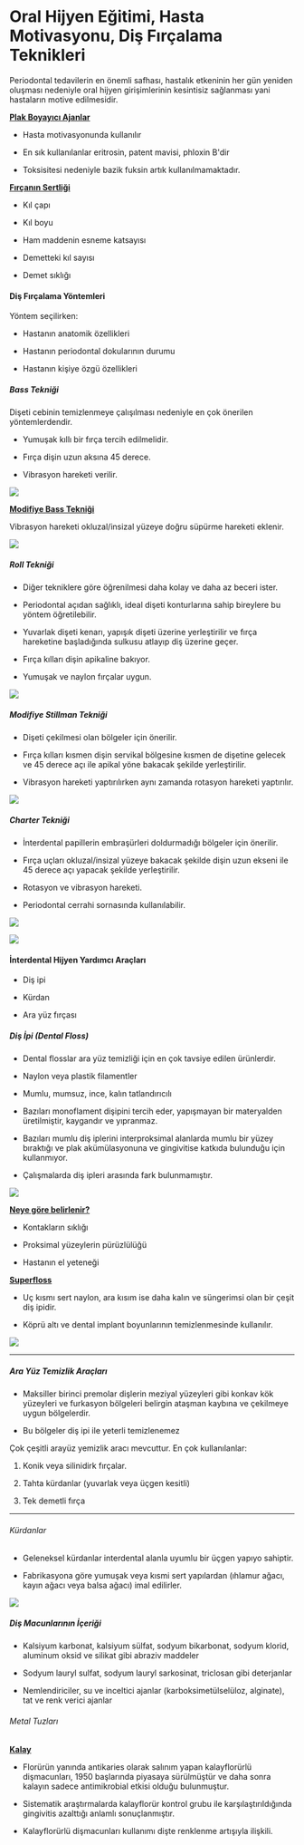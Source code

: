 # Oral Hijyen Eğitimi, Hasta Motivasyonu, Diş Fırçalama Teknikleri

Periodontal tedavilerin en önemli safhası, hastalık etkeninin her gün yeniden oluşması nedeniyle oral hijyen girişimlerinin kesintisiz sağlanması yani hastaların motive edilmesidir.

**<u>Plak Boyayıcı Ajanlar</u>**

- Hasta motivasyonunda kullanılır

- En sık kullanılanlar eritrosin, patent mavisi, phloxin B'dir

- Toksisitesi nedeniyle bazik fuksin artık kullanılmamaktadır.

**<u>Fırçanın Sertliği</u>**

- Kıl çapı

- Kıl boyu

- Ham maddenin esneme katsayısı

- Demetteki kıl sayısı

- Demet sıklığı

#### Diş Fırçalama Yöntemleri

Yöntem seçilirken:

- Hastanın anatomik özellikleri

- Hastanın periodontal dokularının durumu

- Hastanın kişiye özgü özellikleri

##### Bass Tekniği

Dişeti cebinin temizlenmeye çalışılması nedeniyle en çok önerilen yöntemlerdendir.

- Yumuşak kıllı bir fırça tercih edilmelidir.

- Fırça dişin uzun aksına 45 derece.

- Vibrasyon hareketi verilir.

![](/home/bt/.config/marktext/images/2022-04-03-17-53-53-image.png)

**<u>Modifiye Bass Tekniği</u>**

Vibrasyon hareketi okluzal/insizal yüzeye doğru süpürme hareketi eklenir.

![](/home/bt/.config/marktext/images/2022-04-03-17-55-36-image.png)

##### Roll Tekniği

- Diğer tekniklere göre öğrenilmesi daha kolay ve daha az beceri ister.

- Periodontal açıdan sağlıklı, ideal dişeti konturlarına sahip bireylere bu yöntem öğretilebilir.

- Yuvarlak dişeti kenarı, yapışık dişeti üzerine yerleştirilir ve fırça hareketine başladığında sulkusu atlayıp diş üzerine geçer.

- Fırça kılları dişin apikaline bakıyor.

- Yumuşak ve naylon fırçalar uygun.

![](/home/bt/.config/marktext/images/2022-04-03-17-57-52-image.png)

##### Modifiye Stillman Tekniği

- Dişeti çekilmesi olan bölgeler için önerilir.

- Fırça kılları kısmen dişin servikal bölgesine kısmen de dişetine gelecek ve 45 derece açı ile apikal yöne bakacak şekilde yerleştirilir.

- Vibrasyon hareketi yaptırılırken aynı zamanda rotasyon hareketi yaptırılır.

![](/home/bt/.config/marktext/images/2022-04-03-18-00-29-image.png)

##### Charter Tekniği

- İnterdental papillerin embraşürleri doldurmadığı bölgeler için önerilir.

- Fırça uçları okluzal/insizal yüzeye bakacak şekilde dişin uzun ekseni ile 45 derece açı yapacak şekilde yerleştirilir.

- Rotasyon ve vibrasyon hareketi.

- Periodontal cerrahi sornasında kullanılabilir.

![](/home/bt/.config/marktext/images/2022-04-03-18-01-35-image.png)

![](/home/bt/.config/marktext/images/2022-04-03-18-02-06-image.png)

#### İnterdental Hijyen Yardımcı Araçları

- Diş ipi

- Kürdan

- Ara yüz fırçası

##### Diş İpi (Dental Floss)

- Dental flosslar ara yüz temizliği için en çok tavsiye edilen ürünlerdir.

- Naylon veya plastik filamentler

- Mumlu, mumsuz, ince, kalın tatlandırıcılı

- Bazıları monoflament dişipini tercih eder, yapışmayan bir materyalden üretilmiştir, kaygandır ve yıpranmaz.

- Bazıları mumlu diş iplerini interproksimal alanlarda mumlu bir yüzey bıraktığı ve plak akümülasyonuna ve gingivitise katkıda bulunduğu için kullanmıyor.

- Çalışmalarda diş ipleri arasında fark bulunmamıştır.

![](/home/bt/.config/marktext/images/2022-04-03-18-05-15-image.png)

**<u>Neye göre belirlenir?</u>**

- Kontakların sıklığı

- Proksimal yüzeylerin pürüzlülüğü

- Hastanın el yeteneği

**<u>Superfloss</u>**

- Uç kısmı sert naylon, ara kısım ise daha kalın ve süngerimsi olan bir çeşit diş ipidir.

- Köprü altı ve dental implant boyunlarının temizlenmesinde kullanılır.

![](/home/bt/.config/marktext/images/2022-04-03-18-09-28-image.png)

---

##### Ara Yüz Temizlik Araçları

- Maksiller birinci premolar dişlerin meziyal yüzeyleri gibi konkav kök yüzeyleri ve furkasyon bölgeleri belirgin ataşman kaybına ve çekilmeye uygun bölgelerdir.

- Bu bölgeler diş ipi ile yeterli temizlenemez

Çok çeşitli arayüz yemizlik aracı mevcuttur. En çok kullanılanlar:

1. Konik veya silinidirk fırçalar.

2. Tahta kürdanlar (yuvarlak veya üçgen kesitli)

3. Tek demetli fırça

---

###### Kürdanlar

- Geleneksel kürdanlar interdental alanla uyumlu bir üçgen yapıyo sahiptir.

- Fabrikasyona göre yumuşak veya kısmi sert yapılardan (ıhlamur ağacı, kayın ağacı veya balsa ağacı) imal edilirler.

![](/home/bt/.config/marktext/images/2022-04-03-18-13-04-image.png)

##### Diş Macunlarının İçeriği

- Kalsiyum karbonat, kalsiyum sülfat, sodyum bikarbonat, sodyum klorid, aluminum oksid ve silikat gibi abraziv maddeler

- Sodyum lauryl sulfat, sodyum lauryl sarkosinat, triclosan gibi deterjanlar

- Nemlendiriciler, su ve inceltici ajanlar (karboksimetülselüloz, alginate), tat ve renk verici ajanlar

###### Metal Tuzları

**<u>Kalay</u>**

- Florürün yanında antikaries olarak salınım yapan kalayflorürlü dişmacunları, 1950 başlarında piyasaya sürülmüştür ve daha sonra kalayın sadece antimikrobial etkisi olduğu bulunmuştur.

- Sistematik araştırmalarda kalayflorür kontrol grubu ile karşılaştırıldığında gingivitis azalttığı anlamlı sonuçlanmıştır.

- Kalayflorürlü dişmacunları kullanımı dişte renklenme artışıyla ilişkili.
